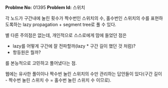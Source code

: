 **Problme No:** 01395
**Problem Id:** 스위치


각 노드가 구간내에 눌린 횟수가 짝수번인 스위치의 수, 홀수번인 스위치의 수를 표현하도록하는 lazy propagation + segment tree로 풀 수 있다.


별 다른 주의점은 없는데, 개인적으로 스스로에게 맘에 들었던 점은

- lazy를 어떻게 구간에 잘 전파할까(lazy * 구간 길이 했던 것 처럼)?
- 항등원은 뭘까?


를 본능적으로 고민하고 풀어냈다는 점.


웹에는 유사한 풀이이나 짝수번 눌린 스위치의 수만 관리하는 답안들이 있다(구간 길이 - 짝수번 눌린 스위치 수 = 홀수번 눌린 스위치 수 이므로).
